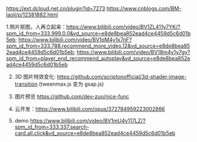https://ext.dcloud.net.cn/plugin?id=7273
https://www.cnblogs.com/BM-laoli/p/12381882.html

1.照片抠图，人再立起来：https://www.bilibili.com/video/BV1ZL411y7YK/?spm_id_from=333.999.0.0&vd_source=e8de8bea852ead4ce4459d5c6d01b5eb;
https://www.bilibili.com/video/BV1qM4y1x7nF?spm_id_from=333.788.recommend_more_video.12&vd_source=e8de8bea852ead4ce4459d5c6d01b5eb;
https://www.bilibili.com/video/BV18m4y1y7gy?spm_id_from=player_end_recommend_autoplay&vd_source=e8de8bea852ead4ce4459d5c6d01b5eb

2. 3D 图片特效变化: https://github.com/scriptonofficial/3d-shader-image-transition
(tweenmax.js 变为 gsap.js)

3. 图片预览 https://github.com/dev-zuo/nice-func

4. 云开发：https://www.bilibili.com/opus/372784959223002866

4. demo https://www.bilibili.com/video/BV1mU4y117LZ/?spm_id_from=333.337.search-card.all.click&vd_source=e8de8bea852ead4ce4459d5c6d01b5eb
